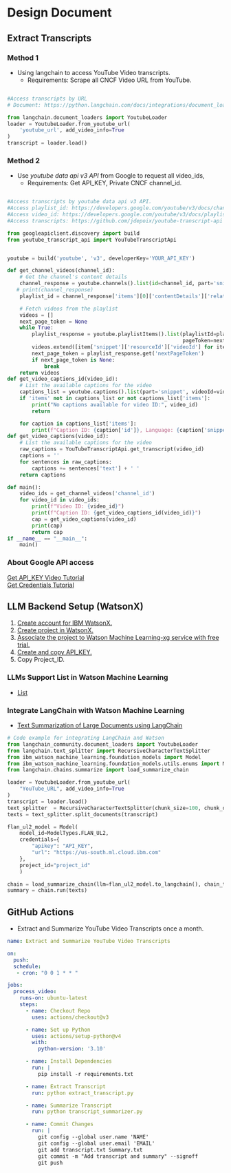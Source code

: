 # Design Document

## Extract Transcripts
### Method 1
* Using langchain to access YouTube Video transcripts.
  * Requirements: Scrape all CNCF Video URL from YouTube.
```py

#Access transcripts by URL
# Document: https://python.langchain.com/docs/integrations/document_loaders/youtube_transcript/

from langchain.document_loaders import YoutubeLoader
loader = YoutubeLoader.from_youtube_url(
    'youtube_url', add_video_info=True
)
transcript = loader.load()
```

### Method 2
* Use _youtube data api v3 API_ from Google to request all video_ids,
    * Requirements: Get API_KEY, Private CNCF channel_id.
```py

#Access transcripts by youtube data api v3 API.
#Access playlist_id: https://developers.google.com/youtube/v3/docs/channels/list
#Access video_id: https://developers.google.com/youtube/v3/docs/playlistItems/list
#Access transcripts: https://github.com/jdepoix/youtube-transcript-api

from googleapiclient.discovery import build
from youtube_transcript_api import YouTubeTranscriptApi


youtube = build('youtube', 'v3', developerKey='YOUR_API_KEY')

def get_channel_videos(channel_id):
    # Get the channel's content details
    channel_response = youtube.channels().list(id=channel_id, part='snippet,contentDetails,statistics').execute()
   # print(channel_response)
    playlist_id = channel_response['items'][0]['contentDetails']['relatedPlaylists']['uploads']

    # Fetch videos from the playlist
    videos = []
    next_page_token = None
    while True:
        playlist_response = youtube.playlistItems().list(playlistId=playlist_id, part='snippet', maxResults=50,
                                                         pageToken=next_page_token).execute()
        videos.extend([item['snippet']['resourceId']['videoId'] for item in playlist_response['items']])
        next_page_token = playlist_response.get('nextPageToken')
        if next_page_token is None:
            break
    return videos
def get_video_captions_id(video_id):
    # List the available captions for the video
    captions_list = youtube.captions().list(part='snippet', videoId=video_id).execute()
    if 'items' not in captions_list or not captions_list['items']:
        print("No captions available for video ID:", video_id)
        return

    for caption in captions_list['items']:
        print(f"Caption ID: {caption['id']}, Language: {caption['snippet']['language']}, Is Auto-generated: {caption['snippet']['trackKind']}")
def get_video_captions(video_id):
    # List the available captions for the video
    raw_captions = YouTubeTranscriptApi.get_transcript(video_id)
    captions = ''
    for sentences in raw_captions:
        captions += sentences['text'] + ' '
    return captions

def main():
    video_ids = get_channel_videos('channel_id')
    for video_id in video_ids:
        print(f"Video ID: {video_id}")
        print(f"Caption ID: {get_video_captions_id(video_id)}")
        cap = get_video_captions(video_id)
        print(cap)
        return cap
if __name__ == "__main__":
    main()
```
### About Google API access
[Get API_KEY Video Tutorial](https://www.youtube.com/watch?v=DuudSp4sHmg)  
[Get Credentials Tutorial](https://developer.chrome.com/docs/webstore/using-api)

## LLM Backend Setup (WatsonX)
1. [Create account for IBM WatsonX.](https://dataplatform.cloud.ibm.com/registration/stepone?context=wx)
2. [Create project in WatsonX.](https://video.ibm.com/recorded/132861278)
3. [Associate the project to Watson Machine Learning-xg service with free trial.](https://dataplatform.cloud.ibm.com/docs/content/wsj/getting-started/assoc-services.html?context=cpdaas)
4. [Create and copy API_KEY.](https://dataplatform.cloud.ibm.com/docs/content/wsj/model/wos-creds.html?context=cpdaas)
5. Copy Project_ID.  
### LLMs Support List in Watson Machine Learning
* [List](https://ibm.github.io/watson-machine-learning-sdk/model.html#ibm_watson_machine_learning.foundation_models.utils.enums.ModelTypes)
### Integrate LangChain with Watson Machine Learning
* [Text Summarization of Large Documents using LangChain](https://github.com/GoogleCloudPlatform/generative-ai/blob/main/language/use-cases/document-summarization/summarization_large_documents_langchain.ipynb)
```py
# Code example for integrating LangChain and Watson
from langchain_community.document_loaders import YoutubeLoader
from langchain.text_splitter import RecursiveCharacterTextSplitter
from ibm_watson_machine_learning.foundation_models import Model
from ibm_watson_machine_learning.foundation_models.utils.enums import ModelTypes
from langchain.chains.summarize import load_summarize_chain

loader = YoutubeLoader.from_youtube_url(
    "YouTube_URL", add_video_info=True
)
transcript = loader.load()
text_splitter  = RecursiveCharacterTextSplitter(chunk_size=100, chunk_overlap=50)
texts = text_splitter.split_documents(transcript)

flan_ul2_model = Model(
    model_id=ModelTypes.FLAN_UL2,
    credentials={
        "apikey": "API_KEY",
        "url": "https://us-south.ml.cloud.ibm.com"
    },
    project_id="project_id"
    )

chain = load_summarize_chain(llm=flan_ul2_model.to_langchain(), chain_type="map_reduce", verbose=True)
summary = chain.run(texts)
```
## GitHub Actions
* Extract and Summarize YouTube Video Transcripts once a month.
```yml
name: Extract and Summarize YouTube Video Transcripts

on:
  push:
  schedule: 
   - cron: "0 0 1 * * "

jobs:
  process_video:
    runs-on: ubuntu-latest
    steps:
      - name: Checkout Repo
        uses: actions/checkout@v3

      - name: Set up Python
        uses: actions/setup-python@v4
        with:
          python-version: '3.10'

      - name: Install Dependencies
        run: |
          pip install -r requirements.txt

      - name: Extract Transcript
        run: python extract_transcript.py

      - name: Summarize Transcript
        run: python transcript_summarizer.py

      - name: Commit Changes
        run: |
          git config --global user.name 'NAME'
          git config --global user.email 'EMAIL'
          git add transcript.txt Summary.txt
          git commit -m "Add transcript and summary" --signoff
          git push
```
